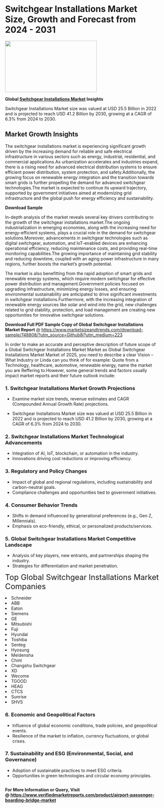 <H1>Switchgear Installations Market Size, Growth and Forecast from 2024 - 2031</H1><img class="aligncenter size-medium wp-image-584254" src="https://thirdeyenews.in/wp-content/uploads/2024/09/Global-Market-Research-300x168.jpeg" alt="" width="300" height="168" /><p><strong>Global&nbsp;<a href="https://www.marketsizeandtrends.com/download-sample/748808/?utm_source=Github8j?utm_medium=223">Switchgear Installations Market</a> Insights</strong></p><p>Switchgear Installations Market size was valued at USD 25.5 Billion in 2022 and is projected to reach USD 41.2 Billion by 2030, growing at a CAGR of 6.3% from 2024 to 2030.</p><p><h2>Market Growth Insights</h2> <p>The switchgear installations market is experiencing significant growth driven by the increasing demand for reliable and safe electrical infrastructure in various sectors such as energy, industrial, residential, and commercial applications.As urbanization accelerates and industries expand, there is a rising need for advanced electrical distribution systems to ensure efficient power distribution, system protection, and safety.Additionally, the growing focus on renewable energy integration and the transition towards smart grids is further propelling the demand for advanced switchgear technologies.The market is expected to continue its upward trajectory, supported by government initiatives aimed at modernizing grid infrastructure and the global push for energy efficiency and sustainability.</p> <p><strong>Download Sample</strong></p> <p>In-depth analysis of the market reveals several key drivers contributing to the growth of the switchgear installations market.The ongoing industrialization in emerging economies, along with the increasing need for energy-efficient systems, plays a crucial role in the demand for switchgear solutions.Moreover, advancements in switchgear technologies such as digital switchgear, automation, and IoT-enabled devices are enhancing operational efficiency, reducing maintenance costs, and providing real-time monitoring capabilities.The growing importance of maintaining grid stability and reducing downtime, coupled with an aging power infrastructure in many regions, further boosts the market’s growth potential.</p> <p>The market is also benefitting from the rapid adoption of smart grids and renewable energy systems, which require modern switchgear for effective power distribution and management.Government policies focused on upgrading infrastructure, minimizing energy losses, and ensuring environmental sustainability are anticipated to drive significant investments in switchgear installations.Furthermore, with the increasing integration of renewable energy sources like solar and wind into the grid, new challenges related to grid stability, protection, and load management are creating new opportunities for innovative switchgear solutions.</p> <p><span class=""><strong>Download Full PDF Sample Copy of Global Switchgear Installations Market Report</strong> @ <a href="https://www.marketsizeandtrends.com/download-sample/748808/?utm_source=Github8j?utm_medium=223" target="_blank">https://www.marketsizeandtrends.com/download-sample/748808/?utm_source=Github8j?utm_medium=223</a></span></p><p>In order to make an accurate and perceptive description of future scope of a Global&nbsp;Switchgear Installations Market Market as Global&nbsp;Switchgear Installations Market Market of 2025, you need to describe a clear Vision &ndash; What Industry or Linda can you think of for example: Quote from a Technology, healthcare, automotive, renewable energy, name the market you are Reffering to.However, some general trends and factors usually impact market reports and their future outlook include:</p><h3>1.&nbsp;<strong>Switchgear Installations Market Growth Projections</strong></h3><ul><li>Examine market size trends, revenue estimates and CAGR (Compounded Annual Growth Rate) projections.</li><li><p>Switchgear Installations Market size was valued at USD 25.5 Billion in 2022 and is projected to reach USD 41.2 Billion by 2030, growing at a CAGR of 6.3% from 2024 to 2030.</p></li></ul><h3>2.&nbsp;<strong>Switchgear Installations Market Technological Advancements</strong></h3><ul><li>Integration of AI, IoT, blockchain, or automation in the industry.</li><li>Innovations driving cost reductions or improving efficiency.</li></ul><h3>3.&nbsp;<strong>Regulatory and Policy Changes</strong></h3><ul><li>Impact of global and regional regulations, including sustainability and carbon-neutral goals.</li><li>Compliance challenges and opportunities tied to government initiatives.</li></ul><h3>4.&nbsp;<strong>Consumer Behavior Trends</strong></h3><ul><li>Shifts in demand influenced by generational preferences (e.g., Gen Z, Millennials).</li><li>Emphasis on eco-friendly, ethical, or personalized products/services.</li></ul><h3>5.&nbsp;<strong>Global Switchgear Installations Market Competitive Landscape</strong></h3><ul><li>Analysis of key players, new entrants, and partnerships shaping the industry.</li><li>Strategies for differentiation and market penetration.</li></ul><p data-pm-slice="1 1 []"><span style="color: inherit; font-family: inherit; font-size: 25px;">Top Global Switchgear Installations Market Companies</span></p><div class="" data-test-id=""><p><li> Schneider</li><li> ABB</li><li> Eaton</li><li> Siemens</li><li> GE</li><li> Mitsubishi</li><li> Fuji</li><li> Hyundai</li><li> Toshiba</li><li> Senteg</li><li> Hyosung</li><li> Meidensha</li><li> Chint</li><li> Changshu Switchgear</li><li> XD</li><li> Wecome</li><li> TGOOD</li><li> HEAG</li><li> CTCS</li><li> Sunrise</li><li> SHVS</li></p></div><h3>6.&nbsp;<strong>Economic and Geopolitical Factors</strong></h3><ul><li>Influence of global economic conditions, trade policies, and geopolitical events.</li><li>Resilience of the market to inflation, currency fluctuations, or global crises.</li></ul><h3>7.&nbsp;<strong>Sustainability and ESG (Environmental, Social, and Governance)</strong></h3><ul><li>Adoption of sustainable practices to meet ESG criteria.</li><li>Opportunities in green technologies and circular economy principles.</li></ul><h2><strong style="font-size: 14px;">For More Information or Query, Visit @&nbsp;</strong><a style="background-color: #ffffff; font-size: 14px;" href="https://www.marketsizeandtrends.com/report/switchgear-installations-market/" target="_blank">https://www.verifiedmarketreports.com/product/airport-passenger-boarding-bridge-market</a></h2>
